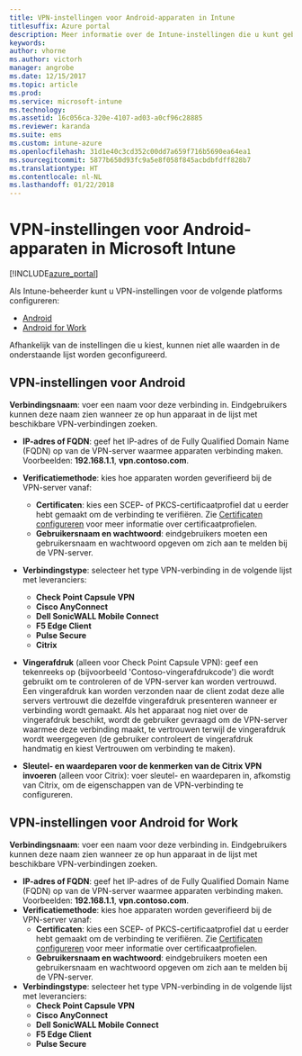 ```yaml
---
title: VPN-instellingen voor Android-apparaten in Intune
titlesuffix: Azure portal
description: Meer informatie over de Intune-instellingen die u kunt gebruiken om VPN-verbindingen op Android-apparaten te configureren
keywords: 
author: vhorne
ms.author: victorh
manager: angrobe
ms.date: 12/15/2017
ms.topic: article
ms.prod: 
ms.service: microsoft-intune
ms.technology: 
ms.assetid: 16c056ca-320e-4107-ad03-a0cf96c28885
ms.reviewer: karanda
ms.suite: ems
ms.custom: intune-azure
ms.openlocfilehash: 31d1e40c3cd352c00dd7a659f716b5690ea64ea1
ms.sourcegitcommit: 5877b650d93fc9a5e8f058f845acbdbfdff828b7
ms.translationtype: HT
ms.contentlocale: nl-NL
ms.lasthandoff: 01/22/2018
---
```

# <a name="vpn-settings-for-android-devices-in-microsoft-intune"></a>VPN-instellingen voor Android-apparaten in Microsoft Intune

[!INCLUDE[azure_portal](./includes/azure_portal.md)]

Als Intune-beheerder kunt u VPN-instellingen voor de volgende platforms configureren:

- [Android](#android-vpn-settings)
- [Android for Work](#android-for-work-vpn-settings)

Afhankelijk van de instellingen die u kiest, kunnen niet alle waarden in de onderstaande lijst worden geconfigureerd.

## <a name="android-vpn-settings"></a>VPN-instellingen voor Android
**Verbindingsnaam**: voer een naam voor deze verbinding in. Eindgebruikers kunnen deze naam zien wanneer ze op hun apparaat in de lijst met beschikbare VPN-verbindingen zoeken.
- **IP-adres of FQDN**: geef het IP-adres of de Fully Qualified Domain Name (FQDN) op van de VPN-server waarmee apparaten verbinding maken. Voorbeelden: **192.168.1.1**, **vpn.contoso.com**.
- **Verificatiemethode**: kies hoe apparaten worden geverifieerd bij de VPN-server vanaf:
    - **Certificaten**: kies een SCEP- of PKCS-certificaatprofiel dat u eerder hebt gemaakt om de verbinding te verifiëren. Zie [Certificaten configureren](certificates-configure.md) voor meer informatie over certificaatprofielen.
    - **Gebruikersnaam en wachtwoord**: eindgebruikers moeten een gebruikersnaam en wachtwoord opgeven om zich aan te melden bij de VPN-server.
- **Verbindingstype**: selecteer het type VPN-verbinding in de volgende lijst met leveranciers:
    - **Check Point Capsule VPN**
    - **Cisco AnyConnect**
    - **Dell SonicWALL Mobile Connect**
    - **F5 Edge Client**
    - **Pulse Secure**
    - **Citrix**

- **Vingerafdruk** (alleen voor Check Point Capsule VPN): geef een tekenreeks op (bijvoorbeeld 'Contoso-vingerafdrukcode') die wordt gebruikt om te controleren of de VPN-server kan worden vertrouwd. Een vingerafdruk kan worden verzonden naar de client zodat deze alle servers vertrouwt die dezelfde vingerafdruk presenteren wanneer er verbinding wordt gemaakt. Als het apparaat nog niet over de vingerafdruk beschikt, wordt de gebruiker gevraagd om de VPN-server waarmee deze verbinding maakt, te vertrouwen terwijl de vingerafdruk wordt weergegeven (de gebruiker controleert de vingerafdruk handmatig en kiest Vertrouwen om verbinding te maken).
- **Sleutel- en waardeparen voor de kenmerken van de Citrix VPN invoeren** (alleen voor Citrix): voer sleutel- en waardeparen in, afkomstig van Citrix, om de eigenschappen van de VPN-verbinding te configureren.

## <a name="android-for-work-vpn-settings"></a>VPN-instellingen voor Android for Work

**Verbindingsnaam**: voer een naam voor deze verbinding in. Eindgebruikers kunnen deze naam zien wanneer ze op hun apparaat in de lijst met beschikbare VPN-verbindingen zoeken.
- **IP-adres of FQDN**: geef het IP-adres of de Fully Qualified Domain Name (FQDN) op van de VPN-server waarmee apparaten verbinding maken. Voorbeelden: **192.168.1.1**, **vpn.contoso.com**.
- **Verificatiemethode**: kies hoe apparaten worden geverifieerd bij de VPN-server vanaf:
    - **Certificaten**: kies een SCEP- of PKCS-certificaatprofiel dat u eerder hebt gemaakt om de verbinding te verifiëren. Zie [Certificaten configureren](certificates-configure.md) voor meer informatie over certificaatprofielen.
    - **Gebruikersnaam en wachtwoord**: eindgebruikers moeten een gebruikersnaam en wachtwoord opgeven om zich aan te melden bij de VPN-server.
- **Verbindingstype**: selecteer het type VPN-verbinding in de volgende lijst met leveranciers:
    - **Check Point Capsule VPN**
    - **Cisco AnyConnect**
    - **Dell SonicWALL Mobile Connect**
    - **F5 Edge Client**
    - **Pulse Secure**

